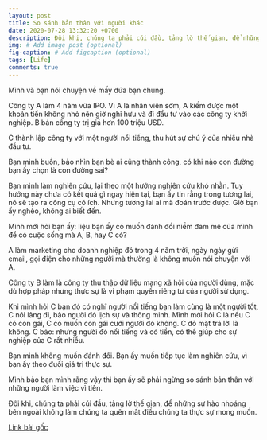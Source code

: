 ```yaml
---
layout: post
title: So sánh bản thân với người khác
date: 2020-07-28 13:32:20 +0700
description: Đôi khi, chúng ta phải cúi đầu, tảng lờ thế gian, để những sự hào nhoáng bên ngoài không làm chúng ta quên mất điều chúng ta thực sự mong muốn.
img: # Add image post (optional)
fig-caption: # Add figcaption (optional)
tags: [Life]
comments: true
---
```

Mình và bạn nói chuyện về mấy đứa bạn chung.

Công ty A làm 4 năm vừa IPO. Vì A là nhân viên sớm, A kiếm được một khoản tiền không nhỏ nên giờ nghỉ hưu và đi đầu tư vào các công ty khởi nghiệp.
B bán công ty trị giá hơn 100 triệu USD.

C thành lập công ty với một người nổi tiếng, thu hút sự chú ý của nhiều nhà đầu tư.

Bạn mình buồn, bảo nhìn bạn bè ai cũng thành công, có khi nào con đường bạn ấy chọn là con đường sai?

Bạn mình làm nghiên cứu, lại theo một hướng nghiên cứu khó nhằn. Tuy hướng này chưa có kết quả gì ngay hiện tại, bạn ấy tin rằng trong tương lai, nó sẽ tạo ra công cụ có ích. Nhưng tương lai ai mà đoán trước được. Giờ bạn ấy nghèo, không ai biết đến.

Mình mới hỏi bạn ấy: liệu bạn ấy có muốn đánh đổi niềm đam mê của mình để có cuộc sống mà A, B, hay C có?

A làm marketing cho doanh nghiệp đó trong 4 năm trời, ngày ngày gửi email, gọi điện cho những người mà thường là không muốn nói chuyện với A.

Công ty B làm là công ty thu thập dữ liệu mạng xã hội của người dùng, mặc dù hợp pháp nhưng thực sự là vi phạm quyền riêng tư của người sử dụng.

Khi mình hỏi C bạn đó có nghĩ người nổi tiếng bạn làm cùng là một người tốt, C nói lảng đi, bảo người đó lịch sự và thông minh. Mình mới hỏi C là nếu C có con gái, C có muốn con gái cưới người đó không. C đỏ mặt trả lời là không. C bảo: nhưng người đó nổi tiếng và có tiền, có thể giúp cho sự nghiệp của C rất nhiều.

Bạn mình không muốn đánh đổi. Bạn ấy muốn tiếp tục làm nghiên cứu, vì bạn ấy theo đuổi giá trị thực sự.

Mình bảo bạn mình rằng vậy thì bạn ấy sẽ phải ngừng so sánh bản thân với những người làm việc vì tiền.

Đôi khi, chúng ta phải cúi đầu, tảng lờ thế gian, để những sự hào nhoáng bên ngoài không làm chúng ta quên mất điều chúng ta thực sự mong muốn.

[Link bài gốc](https://www.facebook.com/chipiscrazy/posts/3209151099201242)
